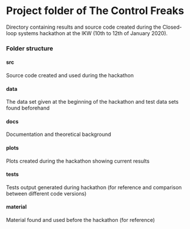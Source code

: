 # Project folder of The Control Freaks
Directory containing results and source code created during the Closed-loop systems hackathon at the IKW (10th to 12th of January 2020).

### Folder structure

#### src

Source code created and used during the hackathon

#### data

The data set given at the beginning of the hackathon and test data sets found beforehand

#### docs

Documentation and theoretical background

#### plots

Plots created during the hackathon showing current results

#### tests
Tests output generated during hackathon (for reference and comparison between different code versions)

#### material
Material found and used before the hackathon (for reference)
